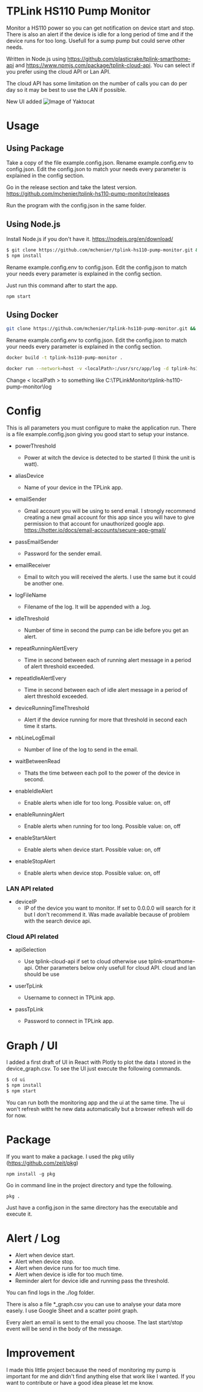 # TPLink HS110 Pump Monitor
Monitor a HS110 power so you can get notification on device start and stop.
There is also an alert if the device is idle for a long period of time and if the device runs for too long.
Usefull for a sump pump but could serve other needs.

Written in Node.js using https://github.com/plasticrake/tplink-smarthome-api and https://www.npmjs.com/package/tplink-cloud-api.
You can select if you prefer using the cloud API or Lan API.

The cloud API has some limitation on the number of calls you can do per day so it may be best to use the LAN if possible.

New UI added
![Image of Yaktocat](UISample.png)

# Usage 

## Using Package

Take a copy of the file example.config.json.
Rename example.config.env to config.json.
Edit the config.json to match your needs every parameter is explained in the config section.

Go in the release section and take the latest version.
https://github.com/mchenier/tplink-hs110-pump-monitor/releases

Run the program with the config.json in the same folder.

## Using Node.js

Install Node.js if you don't have it. https://nodejs.org/en/download/

```sh
$ git clone https://github.com/mchenier/tplink-hs110-pump-monitor.git && cd tplink-hs110-pump-monitor
$ npm install
```

Rename example.config.env to config.json.
Edit the config.json to match your needs every parameter is explained in the config section.

Just run this command after to start the app.
```
npm start
```

## Using Docker

```sh
git clone https://github.com/mchenier/tplink-hs110-pump-monitor.git && cd tplink-hs110-pump-monitor
```

Rename example.config.env to config.json.
Edit the config.json to match your needs every parameter is explained in the config section.

```sh
docker build -t tplink-hs110-pump-monitor .

docker run --network=host -v <localPath>:/usr/src/app/log -d tplink-hs110-pump-monitor
```

Change < localPath > to something like C:\TPLinkMonitor\tplink-hs110-pump-monitor\log

# Config

This is all parameters you must configure to make the application run. There is a file example.config.json giving you good start to setup your instance.

+ powerThreshold
    + Power at witch the device is detected to be started (I think the unit is watt).

+ aliasDevice
    + Name of your device in the TPLink app.

+ emailSender
    + Gmail account you will be using to send email.
    I strongly recommend creating a new gmail account for this app since you will have to give permission to that account for unauthorized google app.
    https://hotter.io/docs/email-accounts/secure-app-gmail/

+ passEmailSender
    + Password for the sender email.

+ emailReceiver
    + Email to witch you will received the alerts. I use the same but it could be another one.

+ logFileName
    + Filename of the log. It will be appended with a .log.

+ idleThreshold
    + Number of time in second the pump can be idle before you get an alert.

+ repeatRunningAlertEvery
    + Time in second between each of running alert message in a period of alert threshold exceeded.

+ repeatIdleAlertEvery
    + Time in second between each of idle alert message in a period of alert threshold exceeded.

+ deviceRunningTimeThreshold
    + Alert if the device running for more that threshold in second each time it starts.

+ nbLineLogEmail
    + Number of line of the log to send in the email.

+ waitBetweenRead
    + Thats the time between each poll to the power of the device in second.

+ enableIdleAlert
    + Enable alerts when idle for too long. Possible value: on, off

+ enableRunningAlert
    + Enable alerts when running for too long. Possible value: on, off

+ enableStartAlert
    + Enable alerts when device start. Possible value: on, off

+ enableStopAlert
    + Enable alerts when device stop. Possible value: on, off

### LAN API related

+ deviceIP
    + IP of the device you want to monitor. If set to 0.0.0.0 will search for it but I don't recommend it. Was made available because of problem with the search device api.

### Cloud API related

+ apiSelection
    + Use tplink-cloud-api if set to cloud otherwise use tplink-smarthome-api. Other parameters below only usefull for cloud API.
    cloud and lan should be use

+ userTpLink
    + Username to connect in TPLink app.

+ passTpLink
    + Password to connect in TPLink app.

# Graph / UI

I added a first draft of UI in React with Plotly to plot the data I stored in the device_graph.csv.
To see the UI just execute the following commands.

```sh
$ cd ui
$ npm install
$ npm start
```

You can run both the monitoring app and the ui at the same time. The ui won't refresh witht he new data automatically but a browser refresh will do for now.

# Package

If you want to make a package. I used the pkg utiliy (https://github.com/zeit/pkg)

```
npm install -g pkg
```

Go in command line in the project directory and type the following.

```
pkg .
```

Just have a config.json in the same directory has the executable and execute it.

# Alert / Log

+ Alert when device start.
+ Alert when device stop.
+ Alert when device runs for too much time.
+ Alert when device is idle for too much time.
+ Reminder alert for device idle and running pass the threshold.

You can find logs in the ./log folder. 

There is also a file *_graph.csv you can use to analyse your data more easely. I use Google Sheet and a scatter point graph.

Every alert an email is sent to the email you choose. The last start/stop event will be send in the body of the message.

# Improvement

I made this little project because the need of monitoring my pump is important for me and didn't find anything else that work like I wanted.
If you want to contribute or have a good idea please let me know.
